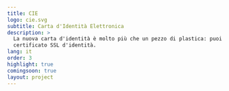```yaml
---
title: CIE
logo: cie.svg
subtitle: Carta d'Identità Elettronica
description: >
  La nuova carta d'identità è molto più che un pezzo di plastica: puoi comunicarci via NFC, per usarla per varchi d'ingresso o come
  certificato SSL d'identità.
lang: it
order: 3
highlight: true
comingsoon: true
layout: project
---
```


